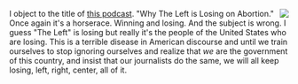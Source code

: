 <img src="http://scripting.com/images/2017/11/29/racehorse.png" border="0" align="right">I object to the title of <a href="https://www.nytimes.com/2020/10/12/podcasts/the-daily/abortion-rights-amy-coney-barrett.html">this podcast</a>. "Why The Left is Losing on Abortion." Once again it's a horserace. Winning and losing. And the subject is wrong. I guess "The Left" is losing but really it's the people of the United States who are losing. This is a terrible disease in American discourse and until we train ourselves to stop ignoring ourselves and realize that <i>we</i> are the government of this country, and insist that our journalists do the same, we will all keep losing, left, right, center, all of it. 
